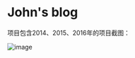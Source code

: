 # John's blog
项目包含2014、2015、2016年的项目截图：

 
![image](https://github.com/ifeng2016/Agency-react/blob/master/screenshots/my.png)
